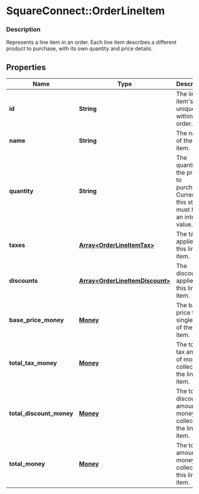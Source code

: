 # SquareConnect::OrderLineItem

### Description

Represents a line item in an order. Each line item describes a different product to purchase, with its own quantity and price details.

## Properties
Name | Type | Description | Notes
------------ | ------------- | ------------- | -------------
**id** | **String** | The line item&#39;s ID, unique only within this order. | [optional] 
**name** | **String** | The name of the line item. | [optional] 
**quantity** | **String** | The quantity of the product to purchase. Currently, this string must have an integer value. | [optional] 
**taxes** | [**Array&lt;OrderLineItemTax&gt;**](OrderLineItemTax.md) | The taxes applied to this line item. | [optional] 
**discounts** | [**Array&lt;OrderLineItemDiscount&gt;**](OrderLineItemDiscount.md) | The discounts applied to this line item. | [optional] 
**base_price_money** | [**Money**](Money.md) | The base price for a single unit of the line item. | [optional] 
**total_tax_money** | [**Money**](Money.md) | The total tax amount of money to collect for the line item. | [optional] 
**total_discount_money** | [**Money**](Money.md) | The total discount amount of money to collect for the line item. | [optional] 
**total_money** | [**Money**](Money.md) | The total amount of money to collect for this line item. | [optional] 


